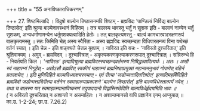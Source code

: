 +++
title = "55 अनाविष्काराधिकरणम्"

+++
27. शिष्टमित्यादि । विदुषो बाल्येन तिष्ठासनमपि शिष्टम् - ब्रह्मविदः 'पाण्डित्यं निर्विद्य बाल्येन तिष्ठासेत्' इति श्रुत्या बाल्येनावस्थानं विहितम् । तत्र बालस्य भावस्तु भर्तुं न सुशक इति - बालत्वं नान्येन भर्तुं सुशकम्, अन्यधर्माणामन्येन धर्तुमशक्यत्वादिति हेतोः । तत् बालकृत्यमस्तु - बाल्यं कामचारवादभक्षणरूपं बालकृत्यमस्तु । ततः किमिति चेत् अस्य स्वैरिता - अस्य ब्रह्मविदः स्वच्छन्दता विधिपारतन्त्र्यं विना यथेच्छं वर्तनं स्यात् । इति चेन्न - इति शङ्क्यते चेत्तन्न युक्तम् । नाविरत इति वचः - 'नाविरतो दुश्चरितात्' इति श्रुतिवाक्यम् । अमुम् - ब्रह्मविदम् । दुश्चारित्रात् - अकृत्यकरणकृत्याकरणरूपात् दुश्चारित्रात् । सन्निरुन्धे हि - निवर्तयति किल । *'नाविरतः' इत्यादिश्रुत्या ब्रह्मविदस्स्वच्छन्दवर्तनस्य निषिद्धत्वादित्यर्थः । अतः । असौ स्वं माहात्म्यं निगूहेत् - अतोऽसौ ब्रह्मवित् स्वकीयं माहात्म्यं ब्रह्मनिष्ठाप्रयुक्तं महान्तमनुभावं गोपायेत् बहिर्न प्रकाशयेत् । इति मुनिविहिते बाल्यविध्याशयस्स्यात् - एवं रीत्या 'जडोन्मत्तादिवत्तिष्ठेत्' इत्यादिमहर्षिविहिते ब्रह्मविदो जडोन्मत्तादिरीत्या वर्तनेन स्वमाहात्म्याप्रकाशने 'बाल्येन तिष्ठासेत्' इति बाल्यविधेस्तात्पर्यं भवेत् । तथा च बालस्य यत् स्वमाहात्म्यानाविष्करणं तदुपाददानो विद्वांस्तिष्ठेदिति बाल्यविधेर्हृदयमिति भावः ॥  
(* न अविरतो दुश्चरितात् न अशान्तो न असमाहितः । न अशान्तमानसो वापि प्रज्ञानेन एनम् आप्नुयात् ॥ का.उ. 1-2-24; छा.उ. 7.26.2)